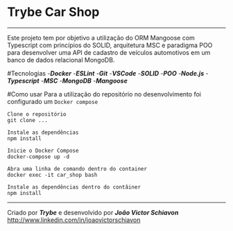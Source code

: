 # Trybe Car Shop
---
Este projeto tem por objetivo a utilização do ORM Mangoose com Typescript com princípios do SOLID, arquitetura MSC e paradigma POO para desenvolver uma API de cadastro de veículos automotivos em um banco de dados relacional MongoDB.

#Tecnologias
-___Docker___
-___ESLint___
-___Git___
-___VSCode___
-___SOLID___
-___POO___
-___Node.js___
-___Typescript___
-___MSC___
-___MongoDB___
-___Mangoose___

#Como usar
Para a utilização do repositório no desenvolvimento foi configurado um `Docker compose`

```
Clone o repositório
git clone ...

Instale as dependências
npm install

Inicie o Docker Compose
docker-compose up -d

Abra uma linha de comando dentro do container
docker exec -it car_shop bash

Instale as dependências dentro do contâiner
npm install
```


***

Criado por ___Trybe___ e desenvolvido por ___João Victor Schiavon___
http://www.linkedin.com/in/joaovictorschiavon


<!-- Olá, Tryber!
Esse é apenas um arquivo inicial para o README do seu projeto no qual você pode customizar e reutilizar todas as vezes que for executar o trybe-publisher.

Para deixá-lo com a sua cara, basta alterar o seguinte arquivo da sua máquina: ~/.student-repo-publisher/custom/_NEW_README.md

É essencial que você preencha esse documento por conta própria, ok?
Não deixe de usar nossas dicas de escrita de README de projetos, e deixe sua criatividade brilhar!
:warning: IMPORTANTE: você precisa deixar nítido:
- quais arquivos/pastas foram desenvolvidos por você; 
- quais arquivos/pastas foram desenvolvidos por outra pessoa estudante;
- quais arquivos/pastas foram desenvolvidos pela Trybe.
-->
